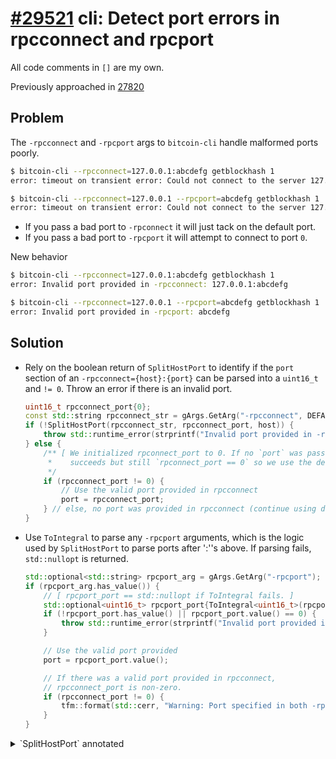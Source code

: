 # [#29521](https://github.com/bitcoin/bitcoin/pull/29521) cli: Detect port errors in rpcconnect and rpcport 
All code comments in `[]` are my own.

Previously approached in [27820](https://github.com/bitcoin/bitcoin/pull/27820) 

## Problem

The `-rpcconnect` and `-rpcport` args to `bitcoin-cli` handle malformed ports poorly.

```bash
$ bitcoin-cli --rpcconnect=127.0.0.1:abcdefg getblockhash 1
error: timeout on transient error: Could not connect to the server 127.0.0.1:abcdefg:8332 (error code 1 - "EOF reached")

$ bitcoin-cli --rpcconnect=127.0.0.1 --rpcport=abcdefg getblockhash 1
error: timeout on transient error: Could not connect to the server 127.0.0.1:0
```
- If you pass a bad port to `-rpconnect` it will just tack on the default port.
- If you pass a bad port to `-rpcport` it will attempt to connect to port `0`.

New behavior

```bash
$ bitcoin-cli --rpcconnect=127.0.0.1:abcdefg getblockhash 1
error: Invalid port provided in -rpcconnect: 127.0.0.1:abcdefg

$ bitcoin-cli --rpcconnect=127.0.0.1 --rpcport=abcdefg getblockhash 1
error: Invalid port provided in -rpcport: abcdefg
```

## Solution

- Rely on the boolean return of `SplitHostPort` to identify if the `port` section of
  an `-rpcconnect={host}:{port}` can be parsed into a `uint16_t` and `!= 0`. 
  Throw an error if there is an invalid port.
    ```cpp
    uint16_t rpcconnect_port{0};
    const std::string rpcconnect_str = gArgs.GetArg("-rpcconnect", DEFAULT_RPCCONNECT);
    if (!SplitHostPort(rpcconnect_str, rpcconnect_port, host)) {
        throw std::runtime_error(strprintf("Invalid port provided in -rpcconnect: %s", rpcconnect_str));
    } else {
        /** [ We initialized rpconnect_port to 0. If no `port` was passed, `SplitHostPort`
         *    succeeds but still `rpconnect_port == 0` so we use the default. ]`
         */
        if (rpcconnect_port != 0) {
            // Use the valid port provided in rpcconnect
            port = rpcconnect_port;
        } // else, no port was provided in rpcconnect (continue using default one)
    }
    ```
- Use `ToIntegral` to parse any `-rpcport` arguments, which is the logic used by
  `SplitHostPort` to parse ports after ':''s above. If parsing fails, `std::nullopt`
  is returned.
    ```cpp
    std::optional<std::string> rpcport_arg = gArgs.GetArg("-rpcport");
    if (rpcport_arg.has_value()) {
        // [ rpcport_port == std::nullopt if ToIntegral fails. ]
        std::optional<uint16_t> rpcport_port{ToIntegral<uint16_t>(rpcport_arg.value())};
        if (!rpcport_port.has_value() || rpcport_port.value() == 0) {
            throw std::runtime_error(strprintf("Invalid port provided in -rpcport: %s", rpcport_arg.value()));
        }

        // Use the valid port provided
        port = rpcport_port.value();

        // If there was a valid port provided in rpcconnect,
        // rpcconnect_port is non-zero.
        if (rpcconnect_port != 0) {
            tfm::format(std::cerr, "Warning: Port specified in both -rpcconnect and -rpcport. Using -rpcport %u\n", port);
        }
    }
    ```

<details>
<summary> `SplitHostPort` annotated </summary>

```cpp
/** [ `SplitHostPort` takes an input string in the format {host}:{port} and
 *    stores the host address in `hostOut` and the port in `portOut`, 
 *    returning true only if the parse succeeds and `portOut != 0`
 *    (or if `fMulticolon == true`, -- not sure why).

 *    If parsing the port fails, or if there is no colon present, portOut remains
 *    unmodified. This is the behavior we will take advantage of in `CallRPC` above 
 *    to handle malformed port substrings. ]
 */
bool SplitHostPort(std::string_view in, uint16_t& portOut, std::string& hostOut)
{
    bool valid = false;
    size_t colon = in.find_last_of(':');
    // if a : is found, and it either follows a [...], or no other : is in the string, treat it as port separator
    bool fHaveColon = colon != in.npos;

    // [ Also accepts the `fBracketed` format [{host}]:{port} ]
    bool fBracketed = fHaveColon && (in[0] == '[' && in[colon - 1] == ']'); // if there is a colon, and in[0]=='[', colon is not 0, so in[colon-1] is safe

    /** [ Multicolon inputs are IPv6 addresses! The bracket format above is
     *    used if the input specifies a port ] 
     */
    bool fMultiColon{fHaveColon && colon != 0 && (in.find_last_of(':', colon - 1) != in.npos)};
    // [ What is the colon == 0 use case? ]
    if (fHaveColon && (colon == 0 || fBracketed || !fMultiColon)) {
        uint16_t n;
        /** [ This is the moment where the old -rpcconnect parse goes awry:
         *    if the `ParseUInt16` fails, we just skip down to the final else
         *    statement and set ``hostOut = in`` ]
         */
        if (ParseUInt16(in.substr(colon + 1), &n)) {
            in = in.substr(0, colon);
            portOut = n;
            valid = (portOut != 0);
        }
    } else {
        valid = true;
    }
    if (in.size() > 0 && in[0] == '[' && in[in.size() - 1] == ']') {
        // [ We now know that the string is at least 2 chars long ]
        hostOut = in.substr(1, in.size() - 2);
    } else {
        hostOut = in;
    }

    return valid;
}
```
</details>



